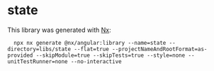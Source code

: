 # state

This library was generated with [Nx](https://nx.dev):

```shell
  npx nx generate @nx/angular:library --name=state --directory=libs/state --flat=true --projectNameAndRootFormat=as-provided --skipModule=true --skipTests=true --style=none --unitTestRunner=none --no-interactive
```
